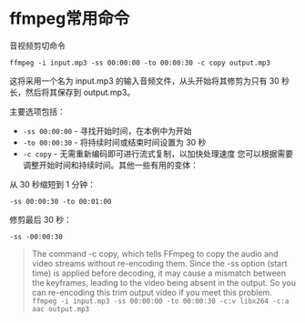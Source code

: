 # ffmpeg常用命令

音视频剪切命令
```
ffmpeg -i input.mp3 -ss 00:00:00 -to 00:00:30 -c copy output.mp3
```

这将采用一个名为 input.mp3 的输入音频文件，从头开始将其修剪为只有 30 秒长，然后将其保存到 output.mp3。

主要选项包括：

* `-ss 00:00:00` - 寻找开始时间，在本例中为开始
* `-to 00:00:30` - 将持续时间或结束时间设置为 30 秒
* `-c copy` - 无需重新编码即可进行流式复制，以加快处理速度 
您可以根据需要调整开始时间和持续时间。其他一些有用的变体：

从 30 秒缩短到 1 分钟：
```
-ss 00:00:30 -to 00:01:00
```

修剪最后 30 秒：
```
-ss -00:00:30
```

> The command -c copy, which tells FFmpeg to copy the audio and video streams without re-encoding them. Since the -ss option (start time) is applied before decoding, it may cause a mismatch between the keyframes, leading to the video being absent in the output. So you can re-encoding this trim output video if you meet this problem.
> ``ffmpeg -i input.mp3 -ss 00:00:00 -to 00:00:30 -c:v libx264 -c:a aac output.mp3``
